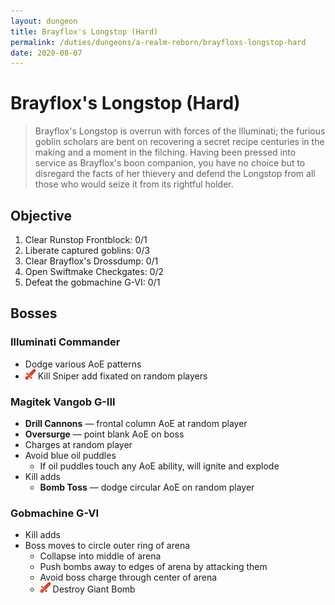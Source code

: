 ```yaml
---
layout: dungeon
title: Brayflox's Longstop (Hard)
permalink: /duties/dungeons/a-realm-reborn/brayfloxs-longstop-hard
date: 2020-08-07
---
```


# Brayflox's Longstop (Hard)

> Brayflox's Longstop is overrun with forces of the Illuminati; the furious goblin scholars are bent on recovering a secret recipe centuries in the making and a moment in the filching. Having been pressed into service as Brayflox's boon companion, you have no choice but to disregard the facts of her thievery and defend the Longstop from all those who would seize it from its rightful holder.

## Objective

1. Clear Runstop Frontblock: 0/1
2. Liberate captured goblins: 0/3
3. Clear Brayflox's Drossdump: 0/1
4. Open Swiftmake Checkgates: 0/2
5. Defeat the gobmachine G-VI: 0/1

## Bosses

### Illuminati Commander

- Dodge various AoE patterns
- ![](/assets/icons/role-dps.png) Kill Sniper add fixated on random players

### Magitek Vangob G-III

- **Drill Cannons** — frontal column AoE at random player
- **Oversurge** — point blank AoE on boss
- Charges at random player
- Avoid blue oil puddles
  - If oil puddles touch any AoE ability, will ignite and explode
- Kill adds
  - **Bomb Toss** — dodge circular AoE on random player

### Gobmachine G-VI

- Kill adds
- Boss moves to circle outer ring of arena
  - Collapse into middle of arena
  - Push bombs away to edges of arena by attacking them
  - Avoid boss charge through center of arena
  - ![](/assets/icons/role-dps.png) Destroy Giant Bomb

